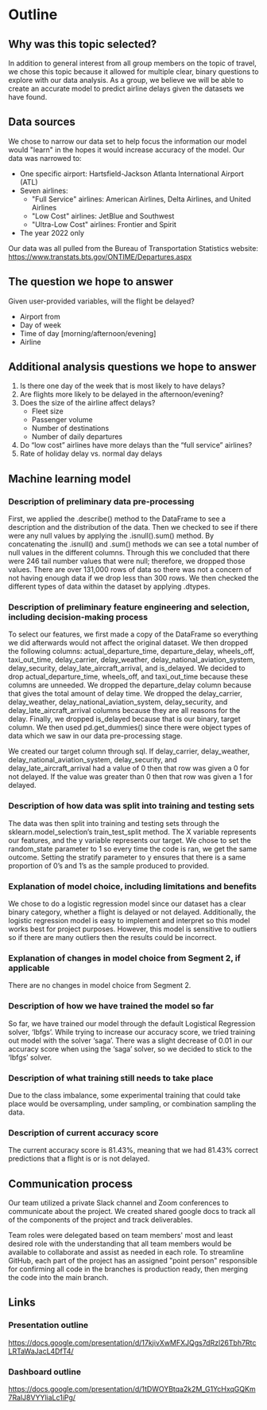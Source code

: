 # Outline

## Why was this topic selected? 
In addition to general interest from all group members on the topic of travel, we chose this topic because it allowed for multiple clear, binary questions to explore with our data analysis. As a group, we believe we will be able to create an accurate model to predict airline delays given the datasets we have found. 

## Data sources
We chose to narrow our data set to help focus the information our model would "learn" in the hopes it would increase accuracy of the model. Our data was narrowed to: 
- One specific airport: Hartsfield-Jackson Atlanta International Airport (ATL)
- Seven airlines:
    - "Full Service" airlines: American Airlines, Delta Airlines, and United Airlines
    - "Low Cost" airlines: JetBlue and Southwest
    - "Ultra-Low Cost" airlines: Frontier and Spirit
- The year 2022 only 

Our data was all pulled from the Bureau of Transportation Statistics website: https://www.transtats.bts.gov/ONTIME/Departures.aspx

## The question we hope to answer
Given user-provided variables, will the flight be delayed?
- Airport from
- Day of week
- Time of day [morning/afternoon/evening]
- Airline

## Additional analysis questions we hope to answer
1. Is there one day of the week that is most likely to have delays? 
2. Are flights more likely to be delayed in the afternoon/evening? 
3. Does the size of the airline affect delays?
    * Fleet size
    * Passenger volume
    * Number of destinations
    * Number of daily departures
4. Do “low cost” airlines have more delays than the “full service” airlines?
5. Rate of holiday delay vs. normal day delays

## Machine learning model
### Description of preliminary data pre-processing
First, we applied the .describe() method to the DataFrame to see a description and the distribution of the data. Then we checked to see if there were any null values by applying the .isnull().sum() method. By concatenating the .isnull() and .sum() methods we can see a total number of null values in the different columns. Through this we concluded that there were 246 tail number values that were null; therefore, we dropped those values. There are over 131,000 rows of data so there was not a concern of not having enough data if we drop less than 300 rows. We then checked the different types of data within the dataset by applying .dtypes.

### Description of preliminary feature engineering and selection, including decision-making process
To select our features, we first made a copy of the DataFrame so everything we did afterwards would not affect the original dataset. We then dropped the following columns: actual_departure_time, departure_delay, wheels_off, taxi_out_time, delay_carrier, delay_weather, delay_national_aviation_system, delay_security, delay_late_aircraft_arrival, and is_delayed. We decided to drop actual_departure_time, wheels_off, and taxi_out_time because these columns are unneeded. We dropped the departure_delay column because that gives the total amount of delay time. We dropped the delay_carrier, delay_weather, delay_national_aviation_system, delay_security, and delay_late_aircraft_arrival columns because they are all reasons for the delay. Finally, we dropped is_delayed because that is our binary, target column. We then used pd.get_dummies() since there were object types of data which we saw in our data pre-processing stage.

We created our target column through sql. If delay_carrier, delay_weather, delay_national_aviation_system, delay_security, and delay_late_aircraft_arrival had a value of 0 then that row was given a 0 for not delayed. If the value was greater than 0 then that row was given a 1 for delayed.

### Description of how data was split into training and testing sets
The data was then split into training and testing sets through the sklearn.model_selection’s train_test_split method. The X variable represents our features, and the y variable represents our target. We chose to set the random_state parameter to 1 so every time the code is ran, we get the same outcome. Setting the stratify parameter to y ensures that there is a same proportion of 0’s and 1’s as the sample produced to provided.

### Explanation of model choice, including limitations and benefits

We chose to do a logistic regression model since our dataset has a clear binary category, whether a flight is delayed or not delayed. Additionally, the logistic regression model is easy to implement and interpret so this model works best for project purposes. However, this model is sensitive to outliers so if there are many outliers then the results could be incorrect.

### Explanation of changes in model choice from Segment 2, if applicable

There are no changes in model choice from Segment 2.

### Description of how we have trained the model so far

So far, we have trained our model through the default Logistical Regression solver, ‘lbfgs’. While trying to increase our accuracy score, we tried training out model with the solver ‘saga’. There was a slight decrease of 0.01 in our accuracy score when using the ‘saga’ solver, so we decided to stick to the ‘lbfgs’ solver. 

### Description of what training still needs to take place

Due to the class imbalance, some experimental training that could take place would be oversampling, under sampling, or combination sampling the data. 

### Description of current accuracy score

The current accuracy score is 81.43%, meaning that we had 81.43% correct predictions that a flight is or is not delayed.

## Communication process
Our team utilized a private Slack channel and Zoom conferences to communicate about the project. We created shared google docs to track all of the components of the project and track deliverables. 

Team roles were delegated based on team members' most and least desired role with the understanding that all team members would be available to collaborate and assist as needed in each role. To streamline GitHub, each part of the project has an assigned "point person" responsible for confirming all code in the branches is production ready, then merging the code into the main branch. 

## Links
### Presentation outline
https://docs.google.com/presentation/d/17kjivXwMFXJQgs7dRzl26Tbh7RtcLRTaWaJacL4DfT4/
### Dashboard outline
https://docs.google.com/presentation/d/1tDWOYBtqa2k2M_G1YcHxqGQKm7RalJ8VYYliaLc1iPg/
